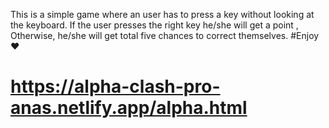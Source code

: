 This is a simple game where an user has to press a key without looking at the keyboard.
If the user presses the right key he/she will get a point , Otherwise, he/she will get total five chances to correct themselves.
#Enjoy ♥️

# https://alpha-clash-pro-anas.netlify.app/alpha.html
